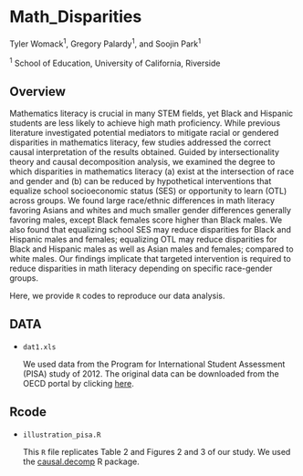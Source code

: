 # Math_Disparities

Tyler Womack<sup>1</sup>, Gregory Palardy<sup>1</sup>, and Soojin Park<sup>1</sup>

<sup>1</sup> School of Education, University of California, Riverside  

## Overview
Mathematics literacy is crucial in many STEM fields, yet Black and Hispanic students are less likely to achieve high math proficiency. While previous literature investigated potential mediators to mitigate racial or gendered disparities in mathematics literacy, few studies addressed the correct causal interpretation of the results obtained. Guided by intersectionality theory and causal decomposition analysis, we examined the degree to which disparities in mathematics literacy (a) exist at the intersection of race and gender and (b) can be reduced by hypothetical interventions that equalize school socioeconomic status (SES) or opportunity to learn (OTL) across groups. We found large race/ethnic differences in math literacy favoring Asians and whites and much smaller gender differences generally favoring males, except Black females score higher than Black males. We also found that equalizing school SES may reduce disparities for Black and Hispanic males and females; equalizing OTL may reduce disparities for Black and Hispanic males as well as Asian males and females; compared to white males. Our findings implicate that targeted intervention is required to reduce disparities in math literacy depending on specific race-gender groups.

Here, we provide `R` codes to reproduce our data analysis. 

## DATA

* `dat1.xls` 
  
  We used data from the Program for International Student Assessment (PISA) study of 2012. The original data can be downloaded from the OECD portal by clicking [here](https://www.oecd.org/pisa/data/).
  
## Rcode

* `illustration_pisa.R`
  
  This `R` file replicates Table 2 and Figures 2 and 3 of our study. We used the [causal.decomp](https://cran.r-project.org/web/packages/causal.decomp/index.html) R package. 
